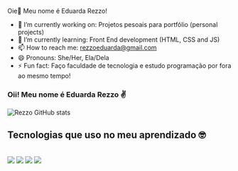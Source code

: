 Oie👋 Meu nome é Eduarda Rezzo!

- 🔭 I’m currently working on: Projetos pesoais para portfólio (personal projects)
- 🌱 I’m currently learning: Front End development (HTML, CSS and JS)
- 📫 How to reach me: rezzoeduarda@gmail.com
- 😄 Pronouns: She/Her, Ela/Dela
- ⚡ Fun fact: Faço faculdade de tecnologia e estudo programação por fora ao mesmo tempo!

### Oii! Meu nome é Eduarda Rezzo ✌

![Rezzo GitHub stats](https://github-readme-stats.vercel.app/api?username=RezzoEduarda&show_icons=true&theme=merko)

## Tecnologias que uso no meu aprendizado 🤓

<div><br/>
    <img align="center" alt"html5" src="https://img.shields.io/badge/HTML5-E34F26?style=for-the-badge&logo=html5&logoColor=white">
    <img align="center" alt"html5" src="https://img.shields.io/badge/CSS3-1572B6?style=for-the-badge&logo=css3&logoColor=white">
    <img align="center" alt"html5" src="https://img.shields.io/badge/JavaScript-F7DF1E?style=for-the-badge&logo=javascript&logoColor=black">
    <img align="center" alt"html5" src="https://img.shields.io/badge/Python-14354C?style=for-the-badge&logo=python&logoColor=white">
</div>
